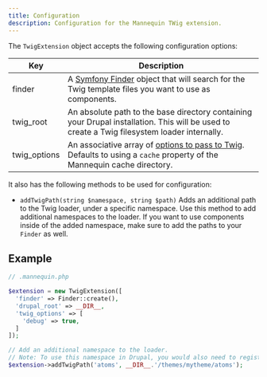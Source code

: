 ```yaml
---
title: Configuration
description: Configuration for the Mannequin TWig extension.
---
```


The `TwigExtension` object accepts the following configuration options:

| Key | Description |
| --- | ----------- |
| finder | A [Symfony Finder](https://symfony.com/doc/current/components/finder.html) object that will search for the Twig template files you want to use as components. |
| twig_root | An absolute path to the base directory containing your Drupal installation.  This will be used to create a Twig filesystem loader internally. |
| twig_options | An associative array of [options to pass to Twig](https://twig.symfony.com/api/2.x/Twig_Environment.html#method___construct).  Defaults to using a `cache` property of the Mannequin cache directory. |

It also has the following methods to be used for configuration:
* `addTwigPath(string $namespace, string $path)` Adds an additional path to the Twig loader, under a specific namespace.  Use this method to add additional namespaces to the loader.  If you want to use components inside of the added namespace, make sure to add the paths to your `Finder` as well.

Example
-------
```php
// .mannequin.php

$extension = new TwigExtension([
  'finder' => Finder::create(),
  'drupal_root' => __DIR__,
  'twig_options' => [
    'debug' => true,
  ]
]);

// Add an additional namespace to the loader.
// Note: To use this namespace in Drupal, you would also need to register it there.
$extension->addTwigPath('atoms', __DIR__.'/themes/mytheme/atoms');
```